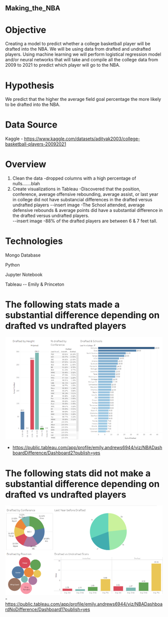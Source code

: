 ## Making_the_NBA
# Objective
Creating a model to predict whether a college basketball player will be drafted into the NBA.  We will be using data from drafted and undrafted players. Using machine learning we will perform logistical regression model and/or neural networks that will take and compile all the college data from 2009 to 2021 to predict which player will go to the NBA.   

# Hypothesis
We predict that the higher the average field goal percentage the more likely to be drafted into the NBA.

# Data Source
Kaggle - https://www.kaggle.com/datasets/adityak2003/college-basketball-players-20092021

# Overview
1. Clean the data
-dropped  columns with a high percentage of nulls.......blah
2. Create visualizations in Tableau
-Discovered that the position, conference, average offensive rebounding, average assist, or last year in college did not have substancial differences in the drafted versus undrafted players
--insert image
-The School attended, average defensive rebounds & average points did have a substantial difference in the drafted versus undrafted players.    
--insert image
-88% of the drafted players are between 6 & 7 feet tall.    

# Technologies
Mongo Database

Python

Jupyter Notebook

Tableau --  Emily & Princeton 

# The following stats made a substantial difference depending on drafted vs undrafted players
![NBA Difference.png](https://github.com/mleroseandrews/Making_the_NBA/blob/Tableau/NBA%20Difference.png)
- https://public.tableau.com/app/profile/emily.andrews6944/viz/NBADashboardDifference/Dashboard2?publish=yes
# The following stats did not make a substantial difference depending on drafted vs undrafted players
![NBA No Difference.png](https://github.com/mleroseandrews/Making_the_NBA/blob/Tableau/NBA%20No%20Difference.png)
-https://public.tableau.com/app/profile/emily.andrews6944/viz/NBADashboardNoDifference/Dashboard1?publish=yes


